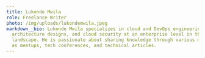 ```yaml
---
title: Lukonde Mwila
role: Freelance Writer
photo: /img/uploads/lukondemwila.jpeg
markdown__bio: Lukonde Mwila specializes in cloud and DevOps engineering, cloud
  architecture designs, and cloud security at an enterprise level in the AWS
  landscape. He is passionate about sharing knowledge through various media such
  as meetups, tech conferences, and technical articles.
---
```

